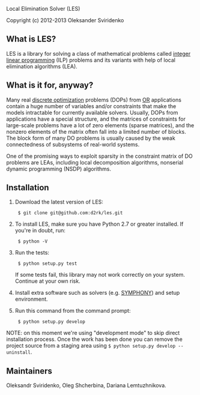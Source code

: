 <!--- -*- mode: markdown; -*- --->

Local Elimination Solver (LES)

Copyright (c) 2012-2013 Oleksander Sviridenko

## What is LES?

LES is a library for solving a class of mathematical problems called [integer
linear programming](http://en.wikipedia.org/wiki/Integer_linear_programming)
(ILP) problems and its variants with help of local elimination algorithms (LEA).

## What is it for, anyway?

Many real
[discrete optimization](http://en.wikipedia.org/wiki/Discrete_optimization)
problems (DOPs) from [OR](http://en.wikipedia.org/wiki/Operations_research)
applications contain a huge number of variables and/or constraints that make the
models intractable for currently available solvers. Usually, DOPs from
applications have a special structure, and the matrices of constraints for
large-scale problems have a lot of zero elements (sparse matrices), and the
nonzero elements of the matrix often fall into a limited number of blocks. The
block form of many DO problems is usually caused by the weak connectedness of
subsystems of real-world systems.

One of the promising ways to exploit sparsity in the constraint matrix of DO
problems are LEAs, including local decomposition algorithms, nonserial dynamic
programming (NSDP) algorithms.

## Installation

1. Download the latest version of LES:

        $ git clone git@github.com:d2rk/les.git

2. To install LES, make sure you have Python 2.7 or greater installed. If you're
in doubt, run:

        $ python -V

3. Run the tests:

        $ python setup.py test

   If some tests fail, this library may not work correctly on your
   system. Continue at your own risk.

4. Install extra software such as solvers
(e.g. [SYMPHONY](https://github.com/d2rk/les/blob/master/docs/install_symphony.md#install-symphony))
and setup environment.

5. Run this command from the command prompt:

        $ python setup.py develop

NOTE: on this moment we're using "development mode" to skip direct installation
process. Once the work has been done you can remove the project source from a
staging area using `$ python setup.py develop --uninstall`.

## Maintainers

Oleksandr Sviridenko, Oleg Shcherbina, Dariana Lemtuzhnikova.
